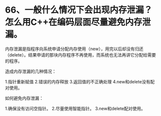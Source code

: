 # 66、一般什么情况下会出现内存泄漏？怎么用C++在编码层面尽量避免内存泄漏。

内存泄漏是指程序向系统申请分配内存使用（new），用完以后却没有归还（delete）。结果申请的那块内存程序不再使用，而系统也无法再讲它分配给需要的程序。

造成内存泄漏的几种情况：

1.指针重新赋值
2.错误的内存释放
3.返回值的不正确处理
4.new和delete没有配对使用。

如何避免内存泄漏：

1.确保没有访问空指针。
2.尽量使用智能指针。
3.new和delete配对使用。 
